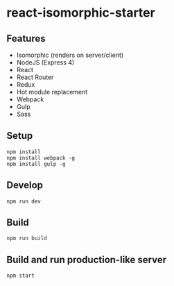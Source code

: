 # react-isomorphic-starter

## Features
- Isomorphic (renders on server/client)
- NodeJS (Express 4)
- React
- React Router
- Redux
- Hot module replacement
- Webpack
- Gulp
- Sass

## Setup

```
npm install
npm install webpack -g
npm install gulp -g
```

## Develop

```
npm run dev
```

## Build

```
npm run build
```

## Build and run production-like server

```
npm start
```
